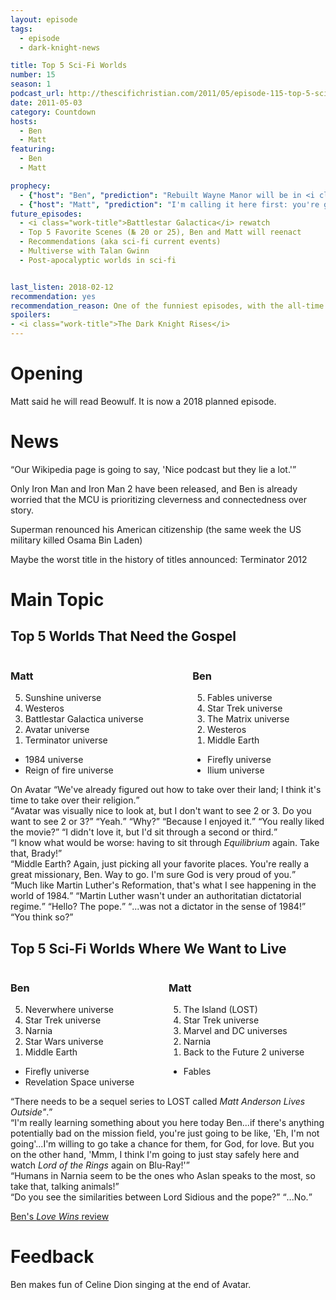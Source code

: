 ```yaml
---
layout: episode
tags:
  - episode
  - dark-knight-news 

title: Top 5 Sci-Fi Worlds
number: 15
season: 1
podcast_url: http://thescifichristian.com/2011/05/episode-115-top-5-sci-fi-worlds/
date: 2011-05-03
category: Countdown
hosts:
  - Ben
  - Matt
featuring: 
  - Ben
  - Matt

prophecy: 
  - {"host": "Ben", "prediction": "Rebuilt Wayne Manor will be in <i class='work-title'>The Dark Knight Rises</i>", "veracity": true, "comments": ""}
  - {"host": "Matt", "prediction": "I'm calling it here first: you're going to see the Penguin! You're going to see the Riddler! You're going to see the Scarecrow!", "veracity": false, "comments": "Well, 1/3 correct"}
future_episodes: 
  - <i class="work-title">Battlestar Galactica</i> rewatch
  - Top 5 Favorite Scenes (№ 20 or 25), Ben and Matt will reenact 
  - Recommendations (aka sci-fi current events) 
  - Multiverse with Talan Gwinn
  - Post-apocalyptic worlds in sci-fi  


last_listen: 2018-02-12
recommendation: yes
recommendation_reason: One of the funniest episodes, with the all-time great moment of Ben singing the Avatar closing credits song.
spoilers:
- <i class="work-title">The Dark Knight Rises</i>
---
```

# Opening
Matt said he will read Beowulf. It is now a 2018 planned episode.



# News
<div class="quote">
  <q class="matt">Our Wikipedia page is going to say, 'Nice podcast but they lie a lot.'</q>
</div>

Only Iron Man and Iron Man 2 have been released, and Ben is already worried that the MCU is prioritizing cleverness and connectedness over story. 

Superman renounced his American citizenship (the same week the US military killed Osama Bin Laden)

Maybe the worst title in the history of titles announced: Terminator 2012



# Main Topic
<div class="top-five">
  <h2 class="has-text-centered">Top 5 Worlds That Need the Gospel</h2>
  <div class="columns">
    <div class="column matt">
      <h3>Matt</h3>
      <ol reversed>
        <li>Sunshine universe
        <li>Westeros
        <li>Battlestar Galactica universe
        <li>Avatar universe
        <li>Terminator universe
      </ol>
      <ul class="runner-ups">
        <li>1984 universe
        <li>Reign of fire universe
      </ul>
    </div>
    <div class="column ben">
      <h3>Ben</h3>
      <ol reversed>
        <li>Fables universe
        <li>Star Trek universe
        <li>The Matrix universe
        <li>Westeros
        <li>Middle Earth
      </ol>
      <ul class="runner-ups">
        <li>Firefly universe
        <li>Ilium universe
      </ul>
    </div>
  </div>
</div>

<div class="quote">
  <span class="quote-context is-size-6">On Avatar</span>
  <q class="matt">We've already figured out how to take over their land; I think it's time to take over their religion.</q>
</div>

<div class="quote">
  <q class="matt">Avatar was visually nice to look at, but I don't want to see 2 or 3. Do you want to see 2 or 3?</q>
  <q class="ben">Yeah.</q>
  <q class="matt">Why?</q>
  <q class="ben">Because I enjoyed it.</q>
  <q class="matt">You really liked the movie?</q>
  <q class="ben">I didn't love it, but I'd sit through a second or third.</q>
</div>

<div class="quote">
  <q class="ben">I know what would be worse: having to sit through <i class="work-title">Equilibrium</i> again. Take that, Brady!</q>
</div>

<div class="quote">
  <q class="matt">Middle Earth? Again, just picking all your favorite places. You're really a great missionary, Ben. Way to go. I'm sure God is very proud of you.</q>
</div>

<div class="quote">
  <q class="matt">Much like Martin Luther's Reformation, that's what I see happening in the world of 1984.</q>
  <q class="ben">Martin Luther wasn't under an authoritatian dictatorial regime.</q>
  <q class="matt">Hello? The pope.</q>
  <q class="ben">...was not a dictator in the sense of 1984!</q>
  <q class="matt">You think so?</q>
</div>

<div class="top-five">
  <h2 class="has-text-centered">Top 5 Sci-Fi Worlds Where We Want to Live</h2>
  <div class="columns">
    <div class="column ben">
      <h3>Ben</h3>
      <ol reversed>
        <li>Neverwhere universe
        <li>Star Trek universe
        <li>Narnia
        <li>Star Wars universe
        <li>Middle Earth
      </ol>
      <ul class="runner-ups">
        <li>Firefly universe
        <li>Revelation Space universe
      </ul>
    </div>
    <div class="column matt">
      <h3>Matt</h3>
      <ol reversed>
        <li>The Island (LOST)
        <li>Star Trek universe
        <li>Marvel and DC universes
        <li>Narnia
        <li>Back to the Future 2 universe
      </ol>
      <ul class="runner-ups">
        <li>Fables
      </ul>
    </div>
  </div>
</div>

<div class="quote">
  <q class="ben">There needs to be a sequel series to LOST called <i class="work-title">Matt Anderson Lives Outside"</i>.</q>
</div>

<div class="quote">
  <q class="matt">I'm really learning something about you here today Ben...if there's anything potentially bad on the mission field, you're just going to be like, 'Eh, I'm not going'...I'm willing to go take a chance for them, for God, for love. But you on the other hand, 'Mmm, I think I'm going to just stay safely here and watch <i class="work-title">Lord of the Rings</i> again on Blu-Ray!'</q>
</div>

<div class="quote">
  <q class="ben">Humans in Narnia seem to be the ones who Aslan speaks to the most, so take that, talking animals!</q>
</div>

<div class="quote">
  <q class="matt">Do you see the similarities between Lord Sidious and the pope?</q>
  <q class="ben">...No.</q>
</div>

<a href="https://www.goodreads.com/review/show/156612712">Ben's <i class="work-title">Love Wins</i> review</a>



# Feedback
Ben makes fun of Celine Dion singing at the end of Avatar.